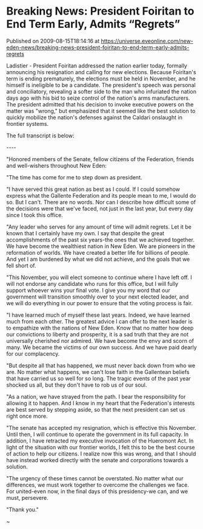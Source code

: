 # Breaking News: President Foiritan to End Term Early, Admits “Regrets”
Published on 2009-08-15T18:14:16 at https://universe.eveonline.com/new-eden-news/breaking-news-president-foiritan-to-end-term-early-admits-regrets

Ladistier - President Foiritan addressed the nation earlier today, formally announcing his resignation and calling for new elections. Because Foiritan's term is ending prematurely, the elections must be held in November, and he himself is ineligible to be a candidate. The president's speech was personal and conciliatory, revealing a softer side to the man who infuriated the nation days ago with his bid to seize control of the nation's arms manufacturers. The president admitted that his decision to invoke executive powers on the matter was "wrong," but emphasized that it seemed like the best solution to quickly mobilize the nation's defenses against the Caldari onslaught in frontier systems.

The full transcript is below:

\----

"Honored members of the Senate, fellow citizens of the Federation, friends and well-wishers throughout New Eden:

"The time has come for me to step down as president.

"I have served this great nation as best as I could. If I could somehow express what the Gallente Federation and its people mean to me, I would do so. But I can't. There are no words. Nor can I describe how difficult some of the decisions were that we've faced, not just in the last year, but every day since I took this office.

"Any leader who serves for any amount of time will admit regrets. Let it be known that I certainly have my own. I say that despite the great accomplishments of the past six years-the ones that we achieved together. We have become the wealthiest nation in New Eden. We are pioneers in the reformation of worlds. We have created a better life for billions of people. And yet I am burdened by what we did not achieve, and the goals that we fell short of.

"This November, you will elect someone to continue where I have left off. I will not endorse any candidate who runs for this office, but I will fully support whoever wins your final vote. I give you my word that our government will transition smoothly over to your next elected leader, and we will do everything in our power to ensure that the voting process is fair.

"I have learned much of myself these last years. Indeed, we have learned much from each other. The greatest advice I can offer to the next leader is to empathize with the nations of New Eden. Know that no matter how deep our convictions to liberty and prosperity, it is a sad truth that they are not universally cherished nor admired. We have become the envy and scorn of many. We became the victims of our own success. And we have paid dearly for our complacency.

"But despite all that has happened, we must never back down from who we are. No matter what happens, we can't lose faith in the Gallentean beliefs that have carried us so well for so long. The tragic events of the past year shocked us all, but they don't have to rob us of our soul.

"As a nation, we have strayed from the path. I bear the responsibility for allowing it to happen. And I know in my heart that the Federation's interests are best served by stepping aside, so that the next president can set us right once more.

"The senate has accepted my resignation, which is effective this November. Until then, I will continue to operate the government in its full capacity. In addition, I have retracted my executive invocation of the Hueromont Act. In light of the situation with our frontier worlds, I felt this to be the best course of action to help our citizens. I realize now this was wrong, and that I should have instead worked directly with the senate and corporations towards a solution.

"The urgency of these times cannot be overstated. No matter what our differences, we must work together to overcome the challenges we face. For united-even now, in the final days of this presidency-we can, and we must, persevere.

"Thank you."

~
